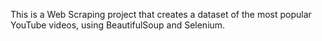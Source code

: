 This is a Web Scraping project that creates a dataset of the most popular YouTube videos, using BeautifulSoup and Selenium.
